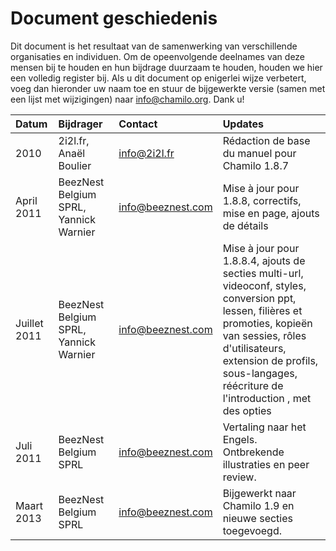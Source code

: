 # Document geschiedenis

Dit document is het resultaat van de samenwerking van verschillende organisaties en individuen. Om de opeenvolgende deelnames van deze mensen bij te houden en hun bijdrage duurzaam te houden, houden we hier een volledig register bij. Als u dit document op enigerlei wijze verbetert, voeg dan hieronder uw naam toe en stuur de bijgewerkte versie \(samen met een lijst met wijzigingen\) naar info@chamilo.org. Dank u!

| Datum | Bijdrager | Contact | Updates |
| :--- | :--- | :--- | :--- |
| 2010 | 2i2l.fr, Anaël Boulier | info@2i2l.fr | Rédaction de base du manuel pour Chamilo 1.8.7 |
| April 2011 | BeezNest Belgium SPRL, Yannick Warnier | info@beeznest.com | Mise à jour pour 1.8.8, correctifs, mise en page, ajouts de détails |
| Juillet 2011 | BeezNest Belgium SPRL, Yannick Warnier | info@beeznest.com | Mise à jour pour 1.8.8.4, ajouts de secties multi-url, videoconf, styles, conversion ppt, lessen, filières et promoties, kopieën van sessies, rôles d'utilisateurs, extension de profils, sous-langages, réécriture de l'introduction , met des opties |
| Juli 2011 | BeezNest Belgium SPRL | info@beeznest.com | Vertaling naar het Engels. Ontbrekende illustraties en peer review. |
| Maart 2013 | BeezNest Belgium SPRL | info@beeznest.com | Bijgewerkt naar Chamilo 1.9 en nieuwe secties toegevoegd. |

